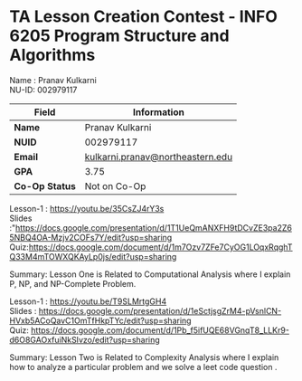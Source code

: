 # TA Lesson Creation Contest - INFO 6205 Program Structure and Algorithms

Name : Pranav Kulkarni </br>
NU-ID: 002979117</br>


| Field            | Information            |
|------------------|------------------------|
| **Name**         | Pranav Kulkarni     |
| **NUID**         | 002979117              |
| **Email**          | kulkarni.pranav@northeastern.edu|
| **GPA**          | 3.75                    |
| **Co-Op Status** | Not on Co-Op           |


Lesson-1 : https://youtu.be/35CsZJ4rY3s</br>
Slides :"https://docs.google.com/presentation/d/1T1UeQmANXFH9tDCvZE3pa2Z65NBQ4OA-Mzjv2COFs7Y/edit?usp=sharing</br>
Quiz:https://docs.google.com/document/d/1m7Ozv7ZFe7CyOG1LOqxRqghTQ33M4mTOWXQKAyLp0js/edit?usp=sharing</br>

Summary: Lesson One is Related to Computational Analysis where I explain P, NP, and NP-Complete Problem. 

Lesson-1 : https://youtu.be/T9SLMrtgGH4</br>
Slides : https://docs.google.com/presentation/d/1eSctjsgZrM4-pVsnlCN-HVxb5ACoQavC1OmTfHkpTYc/edit?usp=sharing</br>
Quiz: https://docs.google.com/document/d/1Pb_f5ifUQE68VGnqT8_LLKr9-d6O8GAOxfuiNkSIvzo/edit?usp=sharing</br>

Summary: Lesson Two is Related to Complexity Analysis where I explain how to analyze a particular problem and we solve a leet code question . 
